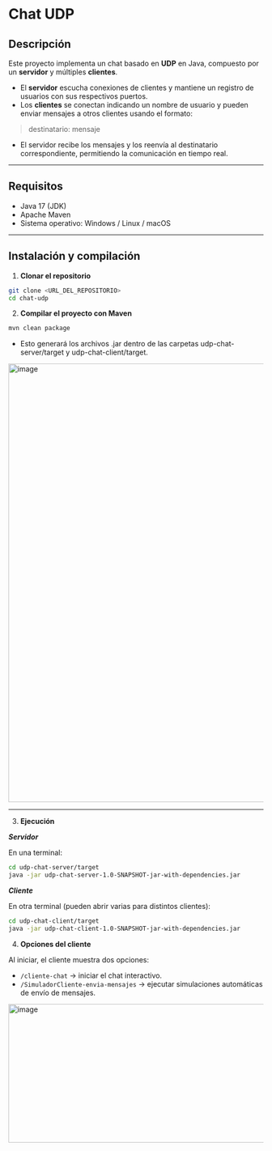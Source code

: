 # Chat UDP

## Descripción
Este proyecto implementa un chat basado en **UDP** en Java, compuesto por un **servidor** y múltiples **clientes**.  
- El **servidor** escucha conexiones de clientes y mantiene un registro de usuarios con sus respectivos puertos.  
- Los **clientes** se conectan indicando un nombre de usuario y pueden enviar mensajes a otros clientes usando el formato:
>destinatario: mensaje
- El servidor recibe los mensajes y los reenvía al destinatario correspondiente, permitiendo la comunicación en tiempo real.

---

## Requisitos
- Java 17 (JDK)
- Apache Maven
- Sistema operativo: Windows / Linux / macOS

---

## Instalación y compilación
1. **Clonar el repositorio**
```bash
git clone <URL_DEL_REPOSITORIO>
cd chat-udp
```

2. **Compilar el proyecto con Maven**
```bash
mvn clean package
```
- Esto generará los archivos .jar dentro de las carpetas udp-chat-server/target y udp-chat-client/target.
<img width="943" height="867" alt="image" src="https://github.com/user-attachments/assets/d98393f4-922a-4f7d-83c0-7546c6492803" />

---

3. **Ejecución**

***Servidor***

En una terminal:
```bash
cd udp-chat-server/target
java -jar udp-chat-server-1.0-SNAPSHOT-jar-with-dependencies.jar
```

***Cliente***

En otra terminal (pueden abrir varias para distintos clientes):
```bash
cd udp-chat-client/target
java -jar udp-chat-client-1.0-SNAPSHOT-jar-with-dependencies.jar
```

4. **Opciones del cliente**  

Al iniciar, el cliente muestra dos opciones:  
- `/cliente-chat` → iniciar el chat interactivo.  
- `/SimuladorCliente-envia-mensajes` → ejecutar simulaciones automáticas de envío de mensajes.
<img width="752" height="274" alt="image" src="https://github.com/user-attachments/assets/f32cd679-1204-4291-83da-dae2309f4e91" />







